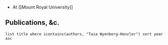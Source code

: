 - At [[Mount Royal University]]
## Publications, &c.
```dataview
list title where icontains(authors, "Taia Wyenberg-Henzler") sort year asc
```